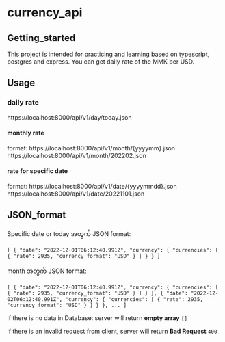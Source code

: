 # currency_api

## Getting_started

This project is intended for practicing and learning based on typescript, postgres and express.
You can get daily rate of the MMK per USD.

## Usage



### daily rate

https://localhost:8000/api/v1/day/today.json

#### monthly rate

format: https://localhost:8000/api/v1/month/{yyyymm}.json
https://localhost:8000/api/v1/month/202202.json

#### rate for specific date

format: https://localhost:8000/api/v1/date/{yyyymmdd}.json
https://localhost:8000/api/v1/date/20221101.json

## JSON_format

Specific date or today အတွက် JSON format:

`
[
    {
        "date": "2022-12-01T06:12:40.991Z",
        "currency": {
            "currencies": [
                {
                    "rate": 2935,
                    "currency_format": "USD"
                }
            ]
        }
    }
]
`

month အတွက် JSON format:


`
[
    {
        "date": "2022-12-01T06:12:40.991Z",
        "currency": {
            "currencies": [
                {
                    "rate": 2935,
                    "currency_format": "USD"
                }
            ]
        }
    },
    {
        "date": "2022-12-02T06:12:40.991Z",
        "currency": {
            "currencies": [
                {
                    "rate": 2935,
                    "currency_format": "USD"
                }
            ]
        }
    },
    ...
    ]
`

if there is no data in Database:
server will return **empty array** `[]`

if there is an invalid request from client,
server will return **Bad Request** `400`
